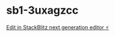 # sb1-3uxagzcc

[Edit in StackBlitz next generation editor ⚡️](https://stackblitz.com/~/github.com/bashar111111/sb1-3uxagzcc)